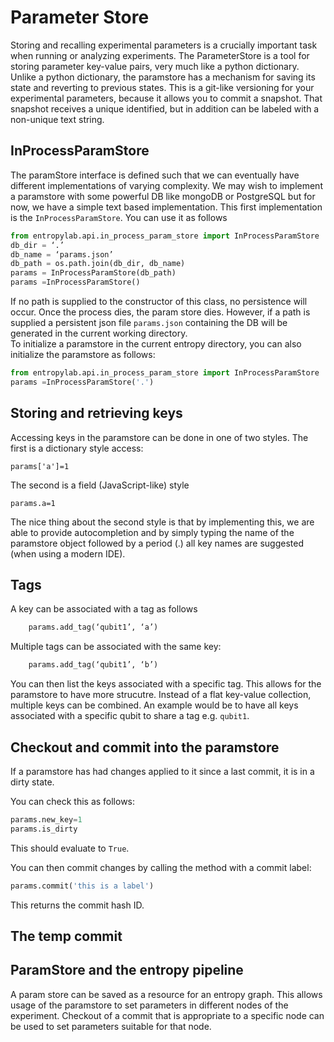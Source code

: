 # Parameter Store

Storing and recalling experimental parameters is a crucially important task when running or analyzing experiments. 
The ParameterStore is a tool for storing parameter key-value pairs, very much like a python dictionary. 
Unlike a python dictionary, the paramstore has a mechanism for saving its state and reverting to previous states. 
This is a git-like versioning for your experimental parameters, because it allows you to commit a snapshot. That snapshot 
receives a unique identified, but in addition can be labeled with a non-unique text string. 

## InProcessParamStore
The paramStore interface is defined such that we can eventually have different implementations of varying complexity. 
We may wish to implement a paramstore with some powerful DB like mongoDB or PostgreSQL but for now, we have a simple text
based implementation. This first implementation is the `InProcessParamStore`. You can use it as follows

```python
from entropylab.api.in_process_param_store import InProcessParamStore
db_dir = ‘.’
db_name = ‘params.json’
db_path = os.path.join(db_dir, db_name)
params = InProcessParamStore(db_path)
params =InProcessParamStore()
```

If no path is supplied to the constructor of this class, no persistence will occur. Once the process dies, the param store dies. 
However, if a path is supplied a persistent json file `params.json` containing the DB will be generated in the current working directory.  
To initialize a paramstore in the current entropy directory, you can also initialize the paramstore as follows: 
```python
from entropylab.api.in_process_param_store import InProcessParamStore
params =InProcessParamStore('.')
```

## Storing and retrieving keys

Accessing keys in the paramstore can be done in one of two styles. The first is a dictionary style access:

```
params['a']=1
```

The second is a field (JavaScript-like) style
```
params.a=1
```

The nice thing about the second style is that by implementing this, we are able to provide autocompletion and by simply typing 
the name of the paramstore object followed by a period (.) all key names are suggested (when using a modern IDE).

## Tags
A key can be associated with a tag as follows 

```python
    params.add_tag(‘qubit1’, ‘a’)
```
Multiple tags can be associated with the same key:

```python
    params.add_tag(‘qubit1’, ‘b’)
```

You can then list the keys associated with a specific tag. This allows for the paramstore to have more strucutre. 
Instead of a flat key-value collection, multiple keys can be combined. An example would be to have all keys associated 
with a specific qubit to share a tag e.g. `qubit1`. 
## Checkout and commit into the paramstore

If a paramstore has had changes applied to it since a last commit, it is in a dirty state. 

You can check this as follows: 

```python
params.new_key=1
params.is_dirty
```
This should evaluate to `True`. 

You can then commit changes by calling the method with a commit label: 
```python
params.commit('this is a label')
```
This returns the commit hash ID. 




## The temp commit



## ParamStore and the entropy pipeline

A param store can be saved as a resource for an entropy graph. This allows usage of the paramstore to set parameters in different 
nodes of the experiment. 
Checkout of a commit that is appropriate to a specific node can be used to set parameters suitable for that node. 



